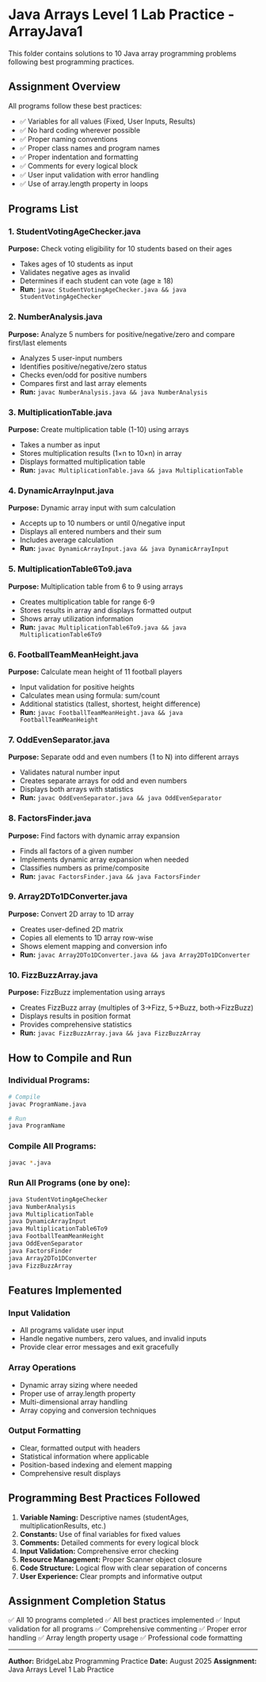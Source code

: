 # Java Arrays Level 1 Lab Practice - ArrayJava1

This folder contains solutions to 10 Java array programming problems following best programming practices.

## Assignment Overview

All programs follow these best practices:
- ✅ Variables for all values (Fixed, User Inputs, Results)
- ✅ No hard coding wherever possible
- ✅ Proper naming conventions
- ✅ Proper class names and program names
- ✅ Proper indentation and formatting
- ✅ Comments for every logical block
- ✅ User input validation with error handling
- ✅ Use of array.length property in loops

## Programs List

### 1. StudentVotingAgeChecker.java
**Purpose:** Check voting eligibility for 10 students based on their ages
- Takes ages of 10 students as input
- Validates negative ages as invalid
- Determines if each student can vote (age ≥ 18)
- **Run:** `javac StudentVotingAgeChecker.java && java StudentVotingAgeChecker`

### 2. NumberAnalysis.java
**Purpose:** Analyze 5 numbers for positive/negative/zero and compare first/last elements
- Analyzes 5 user-input numbers
- Identifies positive/negative/zero status
- Checks even/odd for positive numbers
- Compares first and last array elements
- **Run:** `javac NumberAnalysis.java && java NumberAnalysis`

### 3. MultiplicationTable.java
**Purpose:** Create multiplication table (1-10) using arrays
- Takes a number as input
- Stores multiplication results (1×n to 10×n) in array
- Displays formatted multiplication table
- **Run:** `javac MultiplicationTable.java && java MultiplicationTable`

### 4. DynamicArrayInput.java
**Purpose:** Dynamic array input with sum calculation
- Accepts up to 10 numbers or until 0/negative input
- Displays all entered numbers and their sum
- Includes average calculation
- **Run:** `javac DynamicArrayInput.java && java DynamicArrayInput`

### 5. MultiplicationTable6To9.java
**Purpose:** Multiplication table from 6 to 9 using arrays
- Creates multiplication table for range 6-9
- Stores results in array and displays formatted output
- Shows array utilization information
- **Run:** `javac MultiplicationTable6To9.java && java MultiplicationTable6To9`

### 6. FootballTeamMeanHeight.java
**Purpose:** Calculate mean height of 11 football players
- Input validation for positive heights
- Calculates mean using formula: sum/count
- Additional statistics (tallest, shortest, height difference)
- **Run:** `javac FootballTeamMeanHeight.java && java FootballTeamMeanHeight`

### 7. OddEvenSeparator.java
**Purpose:** Separate odd and even numbers (1 to N) into different arrays
- Validates natural number input
- Creates separate arrays for odd and even numbers
- Displays both arrays with statistics
- **Run:** `javac OddEvenSeparator.java && java OddEvenSeparator`

### 8. FactorsFinder.java
**Purpose:** Find factors with dynamic array expansion
- Finds all factors of a given number
- Implements dynamic array expansion when needed
- Classifies numbers as prime/composite
- **Run:** `javac FactorsFinder.java && java FactorsFinder`

### 9. Array2DTo1DConverter.java
**Purpose:** Convert 2D array to 1D array
- Creates user-defined 2D matrix
- Copies all elements to 1D array row-wise
- Shows element mapping and conversion info
- **Run:** `javac Array2DTo1DConverter.java && java Array2DTo1DConverter`

### 10. FizzBuzzArray.java
**Purpose:** FizzBuzz implementation using arrays
- Creates FizzBuzz array (multiples of 3→Fizz, 5→Buzz, both→FizzBuzz)
- Displays results in position format
- Provides comprehensive statistics
- **Run:** `javac FizzBuzzArray.java && java FizzBuzzArray`

## How to Compile and Run

### Individual Programs:
```bash
# Compile
javac ProgramName.java

# Run
java ProgramName
```

### Compile All Programs:
```bash
javac *.java
```

### Run All Programs (one by one):
```bash
java StudentVotingAgeChecker
java NumberAnalysis
java MultiplicationTable
java DynamicArrayInput
java MultiplicationTable6To9
java FootballTeamMeanHeight
java OddEvenSeparator
java FactorsFinder
java Array2DTo1DConverter
java FizzBuzzArray
```

## Features Implemented

### Input Validation
- All programs validate user input
- Handle negative numbers, zero values, and invalid inputs
- Provide clear error messages and exit gracefully

### Array Operations
- Dynamic array sizing where needed
- Proper use of array.length property
- Multi-dimensional array handling
- Array copying and conversion techniques

### Output Formatting
- Clear, formatted output with headers
- Statistical information where applicable
- Position-based indexing and element mapping
- Comprehensive result displays

## Programming Best Practices Followed

1. **Variable Naming:** Descriptive names (studentAges, multiplicationResults, etc.)
2. **Constants:** Use of final variables for fixed values
3. **Comments:** Detailed comments for every logical block
4. **Input Validation:** Comprehensive error checking
5. **Resource Management:** Proper Scanner object closure
6. **Code Structure:** Logical flow with clear separation of concerns
7. **User Experience:** Clear prompts and informative output

## Assignment Completion Status

✅ All 10 programs completed
✅ All best practices implemented
✅ Input validation for all programs
✅ Comprehensive commenting
✅ Proper error handling
✅ Array length property usage
✅ Professional code formatting

---
**Author:** BridgeLabz Programming Practice
**Date:** August 2025
**Assignment:** Java Arrays Level 1 Lab Practice
